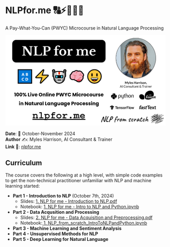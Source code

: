 # NLPfor.me 🔠⚡🤖🧠😃

A Pay-What-You-Can (PWYC) Microcourse in Natural Language Processing

<img src="assets/nlpforme_coverimage.png"/>

**Date**: 📅 October-November 2024  
**Author** ✍️: Myles Harrison, AI Consultant & Trainer  
**Link** 🔗: [nlpfor.me](https://nlpfor.me)

## Curriculum
The course covers the following at a high level, with simple code examples to get the non-technical practitioner unfamiliar with NLP and machine learning started:
- **Part 1 - Introduction to NLP** (October 7th, 2024)
  - Slides: <a href="slides/1. NLP for me - Introduction to NLP.pdf">1. NLP for me - Introduction to NLP.pdf</a> 
  - Notebook: <a href="notebooks/1. NLP for me - Intro to NLP and Python.ipynb">1. NLP for me - Intro to NLP and Python.ipynb</a>
- **Part 2 - Data Acqusition and Processing**
  - Slides: <a href="slides/2. NLP for me - Data Acquisition and Preprocessing.pdf">2. NLP for me - Data Acquisition and Preprocessing.pdf</a> 
  - Notebook:<a href="notebooks/2. NLP for me - Data Acquisition and Preprocessing.ipynb"> 1. NLP_from_scratch_IntroToNLPandPython.ipynb</a>  
- **Part 3 - Machine Learning and Sentiment Analysis**
- **Part 4 - Unsupervised Methods for NLP**
- **Part 5 - Deep Learning for Natural Language**
